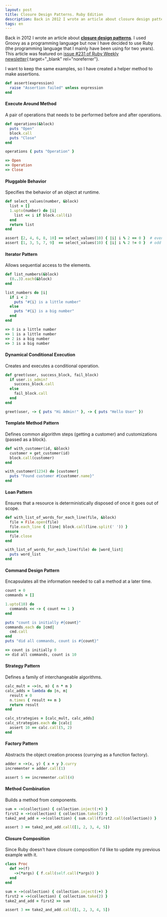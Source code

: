 ```yaml
---
layout: post
title: Closure Design Patterns. Ruby Edition
description: Back in 2012 I wrote an article about closure design patterns using Groovy. I have decided to use Ruby this time.
tags: en
---
```


Back in 2012 I wrote an article about **[closure design patterns][1]**. I used
Groovy as a programming language but now I have decided to use Ruby (the
programming language that I mainly have been using for two years). This article
was featured on [issue #231 of Ruby Weekly newsletter][2]{:target="_blank" rel="noreferrer"}.

I want to keep the same examples, so I have created a helper method to make
assertions.

```ruby
def assert(expression)
  raise "Assertion failed" unless expression
end
```


#### Execute Around Method

A pair of operations that needs to be performed before and after operations.

```ruby
def operations(&block)
  puts "Open"
  block.call
  puts "Close"
end

operations { puts "Operation" }

=> Open
=> Operation
=> Close
```


#### Pluggable Behavior

Specifies the behavior of an object at runtime.

```ruby
def select_values(number, &block)
  list = []
  1.upto(number) do |i|
    list << i if block.call(i)
  end
  return list
end

assert [2, 4, 6, 8, 10] == select_values(10) { |i| i % 2 == 0 }  # even
assert [1, 3, 5, 7, 9]  == select_values(10) { |i| i % 2 != 0 }  # odd
```


#### Iterator Pattern

Allows sequential access to the elements.

```ruby
def list_numbers(&block)
  (0..3).each(&block)
end

list_numbers do |i|
  if i < 2
    puts "#{i} is a little number"
  else
    puts "#{i} is a big number"
  end
end

=> 0 is a little number
=> 1 is a little number
=> 2 is a big number
=> 3 is a big number
```


#### Dynamical Conditional Execution

Creates and executes a conditional operation.

```ruby
def greet(user, success_block, fail_block)
  if user.is_admin?
    success_block.call
  else
    fail_block.call
  end
end

greet(user, -> { puts "Hi Admin!" }, -> { puts "Hello User" })
```


#### Template Method Pattern

Defines common algorithm steps (getting a customer) and customizations (passed
as a block).

```ruby
def with_customer(id, &block)
  customer = get_customer(id)
  block.call(customer)
end

with_customer(1234) do |customer|
  puts "Found customer #{customer.name}"
end
```


#### Loan Pattern

Ensures that a resource is deterministically disposed of once it goes out of scope.

```ruby
def with_list_of_words_for_each_line(file, &block)
  file = File.open(file)
  file.each_line { |line| block.call(line.split(' ')) }
ensure
  file.close
end

with_list_of_words_for_each_line(file) do |word_list|
  puts word_list
end
```


#### Command Design Pattern

Encapsulates all the information needed to call a method at a later time.

```ruby
count = 0
commands = []

1.upto(10) do
  commands << -> { count += 1 }
end

puts "count is initially #{count}"
commands.each do |cmd|
  cmd.call
end
puts "did all commands, count is #{count}"

=> count is initially 0
=> did all commands, count is 10
```


#### Strategy Pattern

Defines a family of interchangeable algorithms.

```ruby
calc_mult = ->(n, m) { n * m }
calc_adds = lambda do |n, m|
  result = 0
  n.times { result += m }
  return result
end

calc_strategies = [calc_mult, calc_adds]
calc_strategies.each do |calc|
  assert 10 == calc.call(5, 2)
end
```


#### Factory Pattern

Abstracts the object creation process (currying as a function factory).

```ruby
adder = ->(x, y) { x + y }.curry
incrementer = adder.call(1)

assert 5 == incrementer.call(4)
```


#### Method Combination

Builds a method from components.

```ruby
sum = ->(collection) { collection.inject(:+) }
first2 = ->(collection) { collection.take(2) }
take2_and_add = ->(collection) { sum.call(first2.call(collection)) }

assert 3 == take2_and_add.call([1, 2, 3, 4, 5])
```


#### Closure Composition

Since Ruby doesn't have closure composition I'd like to update my previous
example with it.

```ruby
class Proc
  def >>(f)
    ->(*args) { f.call(self.call(*args)) }
  end
end

sum = ->(collection) { collection.inject(:+) }
first2 = ->(collection) { collection.take(2) }
take2_and_add = first2 >> sum

assert 3 == take2_and_add.call([1, 2, 3, 4, 5])
```


[1]: /closure-design-patterns
[2]: http://rubyweekly.com/issues/231
